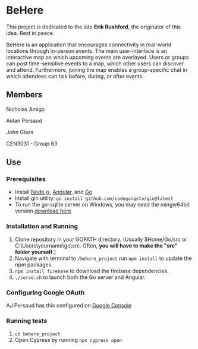 # BeHere
This project is dedicated to the late **Erik Rushford**, the originator of this idea. Rest in peace.

BeHere is an application that encourages connectivity in real-world locations through in-person events. The main user-interface is an interactive map on which upcoming events are overlayed. Users or groups can post time-sensitive events to a map, which other users can discover and attend. Furthermore, joining the map enables a group-specific chat in which attendees can talk before, during, or after events.

## Members
Nicholas Amigo

Aidan Persaud

John Glass

CEN3031 - Group 63

## Use
### Prerequisites
- Install [Node.js](https://nodejs.org/en/download/), [Angular](https://angular.io/guide/setup-local), and [Go](https://go.dev/doc/install)
- Install gin utility: `go install github.com/codegangsta/gin@latest`
- To run the go-sqlite server on Windows, you may need the mingw64bit version [download here](https://sourceforge.net/projects/mingw-w64/)

### Installation and Running
1. Clone repository in your GOPATH directory. (Usually $Home/Go/src or C:\Users\yourname\go\src. Often, **you will have to make the "src" folder yourself**.)
2. Navigate with terminal to `/behere_project` run `npm install` to update the npm packages.
3. `npm install firebase` to download the firebase dependencies.
4. `./serve.sh` to launch both the Go server and Angular.

### Configuring Google OAuth
AJ Persaud has this configured on [Google Console](https://console.cloud.google.com/apis/credentials?project=smart-theory-377014)

### Running tests
1. `cd behere_project`
2. Open Cypress by running `npx cypress open`
